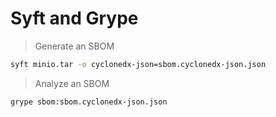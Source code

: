 # Syft and Grype

> Generate an SBOM

```bash
syft minio.tar -o cyclonedx-json=sbom.cyclonedx-json.json
```

> Analyze an SBOM

```bash
grype sbom:sbom.cyclonedx-json.json
```
